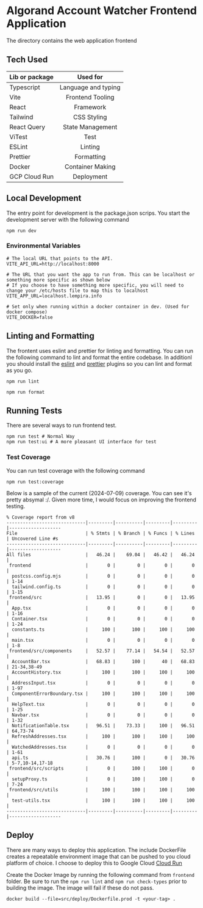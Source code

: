 # Algorand Account Watcher Frontend Application

The directory contains the web application frontend

## Tech Used

| Lib or package |      Used for       |
| :------------- | :-----------------: |
| Typescript     | Language and typing |
| Vite           |  Frontend Tooling   |
| React          |      Framework      |
| Tailwind       |     CSS Styling     |
| React Query    |  State Management   |
| ViTest         |        Test         |
| ESLint         |       Linting       |
| Prettier       |     Formatting      |
| Docker         |  Container Making   |
| GCP Cloud Run  |     Deployment      |

## Local Development

The entry point for development is the package.json scrips. You start the development server with the following command

```
npm run dev
```

### Environmental Variables

```
# The local URL that points to the API.
VITE_API_URL=http://localhost:8000

# The URL that you want the app to run from. This can be localhost or something more specific as shown below
# If you choose to have something more specific, you will need to change your /etc/hosts file to map this to localhost
VITE_APP_URL=localhost.lempira.info

# Set only when running within a docker container in dev. (Used for docker compose)
VITE_DOCKER=false
```

## Linting and Formatting

The frontent uses eslint and prettier for linting and formatting. You can run the following command to lint and format the entire codebase. In additionl you should install the [eslint](https://marketplace.visualstudio.com/items?itemName=dbaeumer.vscode-eslint) and [prettier](https://marketplace.visualstudio.com/items?itemName=esbenp.prettier-vscode) plugins so you can lint and format as you go.

```
npm run lint
```

```
npm run format
```

## Running Tests

There are several ways to run frontend test.

```
npm run test # Normal Way
npm run test:ui # A more pleasant UI interface for test
```

### Test Coverage

You can run test coverage with the following command

```
npm run test:coverage
```

Below is a sample of the current (2024-07-09) coverage. You can see it's pretty absymal :/. Given more time, I would focus on improving the frontend testing.

```
% Coverage report from v8
-----------------------------|---------|----------|---------|---------|-------------------
File                         | % Stmts | % Branch | % Funcs | % Lines | Uncovered Line #s
-----------------------------|---------|----------|---------|---------|-------------------
All files                    |   46.24 |    69.04 |   46.42 |   46.24 |
 frontend                    |       0 |        0 |       0 |       0 |
  postcss.config.mjs         |       0 |        0 |       0 |       0 | 1-14
  tailwind.config.ts         |       0 |        0 |       0 |       0 | 1-15
 frontend/src                |   13.95 |        0 |       0 |   13.95 |
  App.tsx                    |       0 |        0 |       0 |       0 | 1-16
  Container.tsx              |       0 |        0 |       0 |       0 | 1-24
  constants.ts               |     100 |      100 |     100 |     100 |
  main.tsx                   |       0 |        0 |       0 |       0 | 1-8
 frontend/src/components     |   52.57 |    77.14 |   54.54 |   52.57 |
  AccountBar.tsx             |   68.83 |      100 |      40 |   68.83 | 21-34,38-49
  AccountHistory.tsx         |     100 |      100 |     100 |     100 |
  AddressInput.tsx           |       0 |        0 |       0 |       0 | 1-97
  ComponentErrorBoundary.tsx |     100 |      100 |     100 |     100 |
  HelpText.tsx               |       0 |        0 |       0 |       0 | 1-25
  Navbar.tsx                 |       0 |        0 |       0 |       0 | 1-32
  NotificationTable.tsx      |   96.51 |    73.33 |     100 |   96.51 | 64,73-74
  RefreshAddresses.tsx       |     100 |      100 |     100 |     100 |
  WatchedAddresses.tsx       |       0 |        0 |       0 |       0 | 1-61
  api.ts                     |   30.76 |      100 |       0 |   30.76 | 5-7,10-14,17-18
 frontend/src/scripts        |       0 |      100 |     100 |       0 |
  setupProxy.ts              |       0 |      100 |     100 |       0 | 7-24
 frontend/src/utils          |     100 |      100 |     100 |     100 |
  test-utils.tsx             |     100 |      100 |     100 |     100 |
-----------------------------|---------|----------|---------|---------|-------------------
```

## Deploy

There are many ways to deploy this application. The include DockerFile creates a repeatable environment image that can be pushed to you cloud platform of choice. I choose to deploy this to Google Cloud [Cloud Run](https://cloud.google.com/run/docs/deploying)

Create the Docker Image by running the following command from `frontend` folder. Be sure to run the `npm run lint` and `npm run check-types` prior to building the image. The image will fail if these do not pass.

```
docker build --file=src/deploy/Dockerfile.prod -t <your-tag> .
```
